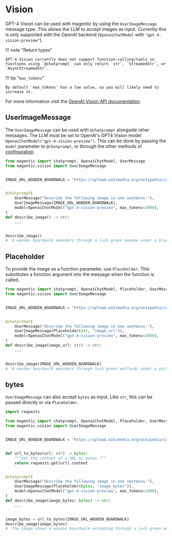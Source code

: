 # Vision

GPT-4 Vision can be used with magentic by using the `UserImageMessage` message type. This allows the LLM to accept images as input. Currently this is only supported with the OpenAI backend (`OpenaiChatModel` with `"gpt-4-vision-preview"`).

!!! note "Return types"

    GPT-4 Vision currently does not support function-calling/tools so functions using `@chatprompt` can only return `str`, `StreamedStr`, or `AsyncStreamedStr`.

!!! tip "`max_tokens`"

    By default `max_tokens` has a low value, so you will likely need to increase it.

For more information visit the [OpenAI Vision API documentation](https://platform.openai.com/docs/guides/vision).

## UserImageMessage

The `UserImageMessage` can be used with `@chatprompt` alongside other messages. The LLM must be set to OpenAI's GPT4 Vision model `OpenaiChatModel("gpt-4-vision-preview")`. This can be done by passing the `model` parameter to `@chatprompt`, or through the other methods of [configuration](configuration.md).

```Python
from magentic import chatprompt, OpenaiChatModel, UserMessage
from magentic.vision import UserImageMessage


IMAGE_URL_WOODEN_BOARDWALK = "https://upload.wikimedia.org/wikipedia/commons/thumb/d/dd/Gfp-wisconsin-madison-the-nature-boardwalk.jpg/2560px-Gfp-wisconsin-madison-the-nature-boardwalk.jpg"


@chatprompt(
    UserMessage("Describe the following image in one sentence."),
    UserImageMessage(IMAGE_URL_WOODEN_BOARDWALK),
    model=OpenaiChatModel("gpt-4-vision-preview", max_tokens=2000),
)
def describe_image() -> str:
    ...


describe_image()
# 'A wooden boardwalk meanders through a lush green meadow under a blue sky with wispy clouds.'
```

## Placeholder

To provide the image as a function parameter, use `Placeholder`. This substitutes a function argument into the message when the function is called.

```Python hl_lines="10"
from magentic import chatprompt, OpenaiChatModel, Placeholder, UserMessage
from magentic.vision import UserImageMessage


IMAGE_URL_WOODEN_BOARDWALK = "https://upload.wikimedia.org/wikipedia/commons/thumb/d/dd/Gfp-wisconsin-madison-the-nature-boardwalk.jpg/2560px-Gfp-wisconsin-madison-the-nature-boardwalk.jpg"


@chatprompt(
    UserMessage("Describe the following image in one sentence."),
    UserImageMessage(Placeholder(str, "image_url")),
    model=OpenaiChatModel("gpt-4-vision-preview", max_tokens=2000),
)
def describe_image(image_url: str) -> str:
    ...


describe_image(IMAGE_URL_WOODEN_BOARDWALK)
# 'A wooden boardwalk meanders through lush green wetlands under a partly cloudy blue sky.'
```

## bytes

`UserImageMessage` can also accept `bytes` as input. Like `str`, this can be passed directly or via `Placeholder`.

```python
import requests

from magentic import chatprompt, OpenaiChatModel, Placeholder, UserMessage
from magentic.vision import UserImageMessage


IMAGE_URL_WOODEN_BOARDWALK = "https://upload.wikimedia.org/wikipedia/commons/thumb/d/dd/Gfp-wisconsin-madison-the-nature-boardwalk.jpg/2560px-Gfp-wisconsin-madison-the-nature-boardwalk.jpg"


def url_to_bytes(url: str) -> bytes:
    """Get the content of a URL as bytes."""
    return requests.get(url).content


@chatprompt(
    UserMessage("Describe the following image in one sentence."),
    UserImageMessage(Placeholder(bytes, "image_bytes")),
    model=OpenaiChatModel("gpt-4-vision-preview", max_tokens=2000),
)
def describe_image(image_bytes: bytes) -> str:
    ...


image_bytes = url_to_bytes(IMAGE_URL_WOODEN_BOARDWALK)
describe_image(image_bytes)
# 'The image shows a wooden boardwalk extending through a lush green wetland with a backdrop of blue skies and scattered clouds.'
```
